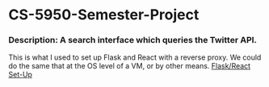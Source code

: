 # CS-5950-Semester-Project

### Description: A search interface which queries the Twitter API.

This is what I used to set up Flask and React with a reverse proxy. We could do the same that at the OS level of a VM, or by other means.
[Flask/React Set-Up](https://blog.miguelgrinberg.com/post/how-to-create-a-react--flask-project)

